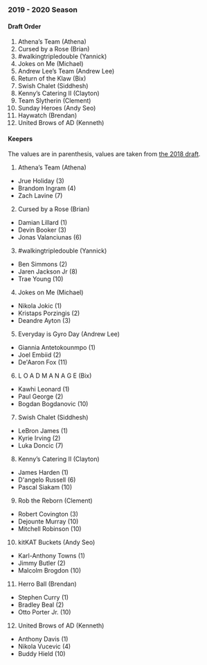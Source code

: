 
### 2019 - 2020 Season

#### Draft Order
1. Athena’s Team (Athena)
2. Cursed by a Rose (Brian)
3. #walkingtripledouble (Yannick)
4. Jokes on Me (Michael)
5. Andrew Lee’s Team (Andrew Lee)
6. Return of the Klaw (Bix)
7. Swish Chalet (Siddhesh)
8. Kenny’s Catering II (Clayton)
9. Team Slytherin (Clement)
10. Sunday Heroes (Andy Seo)
11. Haywatch (Brendan)
12. United Brows of AD (Kenneth)

#### Keepers

The values are in parenthesis, values are taken from [the 2018 draft](https://basketball.fantasysports.yahoo.com/archive/nba/2018/9499/draftresults).

1. Athena’s Team (Athena)
- Jrue Holiday (3)
- Brandom Ingram (4)
- Zach Lavine (7)
2. Cursed by a Rose (Brian)
- Damian Lillard (1)
- Devin Booker (3)
- Jonas Valanciunas (6)
3. #walkingtripledouble (Yannick)
- Ben Simmons (2)
- Jaren Jackson Jr (8)
- Trae Young (10)
4. Jokes on Me (Michael)
- Nikola Jokic (1)
- Kristaps Porzingis (2)
- Deandre Ayton (3)
5. Everyday is Gyro Day (Andrew Lee)
- Giannia Antetokounmpo (1)
- Joel Embiid (2)
- De'Aaron Fox (11)
6. L O A D M A N A G E (Bix)
- Kawhi Leonard (1)
- Paul George (2)
- Bogdan Bogdanovic (10)
7. Swish Chalet (Siddhesh)
- LeBron James (1)
- Kyrie Irving (2)
- Luka Doncic (7)
8. Kenny’s Catering II (Clayton)
- James Harden (1)
- D'angelo Russell (6)
- Pascal Siakam (10)
9. Rob the Reborn (Clement)
- Robert Covington (3)
- Dejounte Murray (10)
- Mitchell Robinson (10)
10. kitKAT Buckets (Andy Seo)
- Karl-Anthony Towns (1)
- Jimmy Butler (2)
- Malcolm Brogdon (10)
11. Herro Ball (Brendan)
- Stephen Curry (1)
- Bradley Beal (2)
- Otto Porter Jr. (10)
12. United Brows of AD (Kenneth)
- Anthony Davis (1)
- Nikola Vucevic (4)
- Buddy Hield (10)
